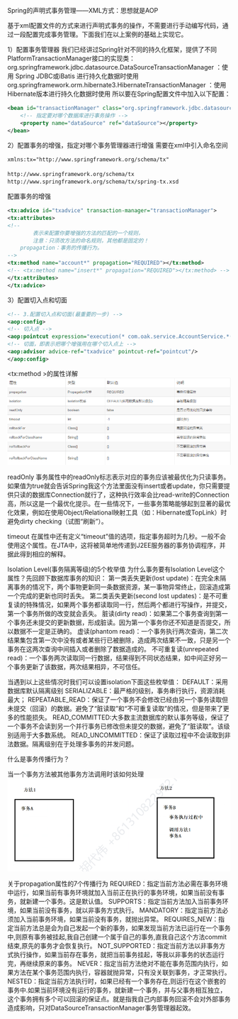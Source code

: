 Spring的声明式事务管理——XML方式：思想就是AOP

基于xml配置文件的方式来进行声明式事务的操作，不需要进行手动编写代码，通过一段配置完成事务管理。下面我们在以上案例的基础上实现它。

1）配置事务管理器
我们已经讲过Spring针对不同的持久化框架，提供了不同PlatformTransactionManager接口的实现类：
org.springframework.jdbc.datasource.DataSourceTransactionManager ：使用 Spring JDBC或iBatis 进行持久化数据时使用
org.springframework.orm.hibernate3.HibernateTransactionManager ：使用 Hibernate版本进行持久化数据时使用
所以要在Spring配置文件中加入以下配置：

<!-- 1.配置事务的管理器 -->
```xml
<bean id="transactionManager" class="org.springframework.jdbc.datasource.DataSourceTransactionManager">
    <!-- 指定要对哪个数据库进行事务操作 -->
    <property name="dataSource" ref="dataSource"></property>
</bean>
```

2）配置事务的增强，指定对哪个事务管理器进行增强
需要在xml中引入命名空间

```xml
xmlns:tx="http://www.springframework.org/schema/tx"

http://www.springframework.org/schema/tx
http://www.springframework.org/schema/tx/spring-tx.xsd
```

配置事务的增强

<!-- 2.配置事务的增强，指定对哪个事务管理器进行增强 -->
```xml
<tx:advice id="txadvice" transaction-manager="transactionManager">
<tx:attributes>
<!--
        表示来配置你要增强的方法的匹配的一个规则，
        注意：只须改方法的命名规则，其他都是固定的！
    propagation：事务的传播行为。
-->
<tx:method name="account*" propagation="REQUIRED"></tx:method>
<!-- <tx:method name="insert*" propagation="REQUIRED"></tx:method> -->
</tx:attributes>
</tx:advice>
```

3）配置切入点和切面
```xml
<!-- 3.配置切入点和切面(最重要的一步) -->
<aop:config>
<!-- 切入点 -->
<aop:pointcut expression="execution(* com.oak.service.AccountService.*(..))" id="pointcut"/>
<!-- 切面，即表示把哪个增强用在哪个切入点上 -->
<aop:advisor advice-ref="txadvice" pointcut-ref="pointcut"/>
</aop:config>
```

<tx:method >的属性详解
![img.png](img/img.png)

readOnly
事务属性中的readOnly标志表示对应的事务应该被最优化为只读事务。如果值为true就会告诉Spring我这个方法里面没有insert或者update，你只需要提供只读的数据库Connection就行了，这种执行效率会比read-write的Connection高，所以这是一个最优化提示。在一些情况下，一些事务策略能够起到显著的最优化效果，例如在使用Object/Relational映射工具（如：Hibernate或TopLink）时避免dirty checking（试图“刷新”）。

timeout
在属性中还有定义“timeout”值的选项，指定事务超时为几秒。一般不会使用这个属性。在JTA中，这将被简单地传递到J2EE服务器的事务协调程序，并据此得到相应的解释。

Isolation Level(事务隔离等级)的5个枚举值
为什么事务要有Isolation Level这个属性？先回顾下数据库事务的知识：
第一类丢失更新(lost update)：在完全未隔离事务的情况下，两个事物更新同一条数据资源，某一事物异常终止，回滚造成第一个完成的更新也同时丢失。
第二类丢失更新(second lost updates)：是不可重复读的特殊情况，如果两个事务都读取同一行，然后两个都进行写操作，并提交，第一个事务所做的改变就会丢失。
脏读(dirty read)：如果第二个事务查询到第一个事务还未提交的更新数据，形成脏读。因为第一个事务你还不知道是否提交，所以数据不一定是正确的。
虚读(phantom read)：一个事务执行两次查询，第二次结果集包含第一次中没有或者某些行已被删除，造成两次结果不一致，只是另一个事务在这两次查询中间插入或者删除了数据造成的。
不可重复读(unrepeated read)：一个事务两次读取同一行数据，结果得到不同状态结果，如中间正好另一个事务更新了该数据，两次结果相异，不可信任。


当遇到以上这些情况时我们可以设置isolation下面这些枚举值：
DEFAULT：采用数据库默认隔离级别
SERIALIZABLE：最严格的级别，事务串行执行，资源消耗最大；
REPEATABLE_READ：保证了一个事务不会修改已经由另一个事务读取但未提交（回滚）的数据。避免了“脏读取”和“不可重复读取”的情况，但是带来了更多的性能损失。
READ_COMMITTED:大多数主流数据库的默认事务等级，保证了一个事务不会读到另一个并行事务已修改但未提交的数据，避免了“脏读取”。该级别适用于大多数系统。
READ_UNCOMMITTED：保证了读取过程中不会读取到非法数据。隔离级别在于处理多事务的并发问题。


什么是事务传播行为？

当一个事务方法被其他事务方法调用时该如何处理
![img_2.png](img/img_2.png)

关于propagation属性的7个传播行为
REQUIRED：指定当前方法必需在事务环境中运行，如果当前有事务环境就加入当前正在执行的事务环境，如果当前没有事务，就新建一个事务。这是默认值。
SUPPORTS：指定当前方法加入当前事务环境，如果当前没有事务，就以非事务方式执行。
MANDATORY：指定当前方法必须加入当前事务环境，如果当前没有事务，就抛出异常。
REQUIRES_NEW：指定当前方法总是会为自己发起一个新的事务，如果发现当前方法已运行在一个事务中,则原有事务被挂起,我自己创建一个属于自己的事务,直我自己这个方法commit结束,原先的事务才会恢复执行。
NOT_SUPPORTED：指定当前方法以非事务方式执行操作，如果当前存在事务，就把当前事务挂起，等我以非事务的状态运行完，再继续原来的事务。
NEVER：指定当前方法绝对不能在事务范围内执行，如果方法在某个事务范围内执行，容器就抛异常，只有没关联到事务，才正常执行。
NESTED：指定当前方法执行时，如果已经有一个事务存在,则运行在这个嵌套的事务中.如果当前环境没有运行的事务，就新建一个事务，并与父事务相互独立，这个事务拥有多个可以回滚的保证点。就是指我自己内部事务回滚不会对外部事务造成影响，只对DataSourceTransactionManager事务管理器起效。